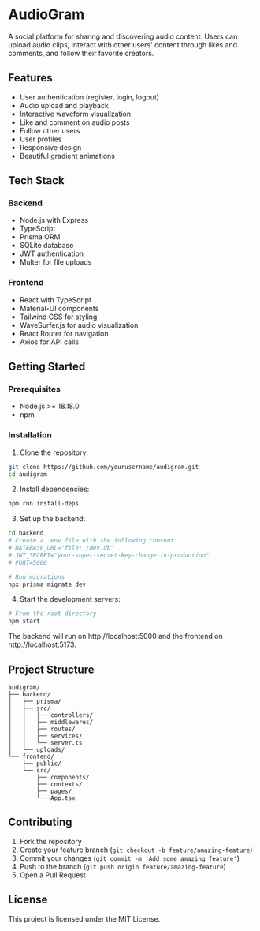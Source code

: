 # AudioGram

A social platform for sharing and discovering audio content. Users can upload audio clips, interact with other users' content through likes and comments, and follow their favorite creators.

## Features

- User authentication (register, login, logout)
- Audio upload and playback
- Interactive waveform visualization
- Like and comment on audio posts
- Follow other users
- User profiles
- Responsive design
- Beautiful gradient animations

## Tech Stack

### Backend
- Node.js with Express
- TypeScript
- Prisma ORM
- SQLite database
- JWT authentication
- Multer for file uploads

### Frontend
- React with TypeScript
- Material-UI components
- Tailwind CSS for styling
- WaveSurfer.js for audio visualization
- React Router for navigation
- Axios for API calls

## Getting Started

### Prerequisites
- Node.js >= 18.18.0
- npm

### Installation

1. Clone the repository:
```bash
git clone https://github.com/yourusername/audigram.git
cd audigram
```

2. Install dependencies:
```bash
npm run install-deps
```

3. Set up the backend:
```bash
cd backend
# Create a .env file with the following content:
# DATABASE_URL="file:./dev.db"
# JWT_SECRET="your-super-secret-key-change-in-production"
# PORT=5000

# Run migrations
npx prisma migrate dev
```

4. Start the development servers:
```bash
# From the root directory
npm start
```

The backend will run on http://localhost:5000 and the frontend on http://localhost:5173.

## Project Structure

```
audigram/
├── backend/
│   ├── prisma/
│   ├── src/
│   │   ├── controllers/
│   │   ├── middlewares/
│   │   ├── routes/
│   │   ├── services/
│   │   └── server.ts
│   └── uploads/
└── frontend/
    ├── public/
    └── src/
        ├── components/
        ├── contexts/
        ├── pages/
        └── App.tsx
```

## Contributing

1. Fork the repository
2. Create your feature branch (`git checkout -b feature/amazing-feature`)
3. Commit your changes (`git commit -m 'Add some amazing feature'`)
4. Push to the branch (`git push origin feature/amazing-feature`)
5. Open a Pull Request

## License

This project is licensed under the MIT License. 